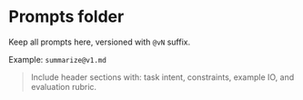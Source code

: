 # Prompts folder

Keep all prompts here, versioned with `@vN` suffix.

Example: `summarize@v1.md`

> Include header sections with: task intent, constraints, example IO, and evaluation rubric.
